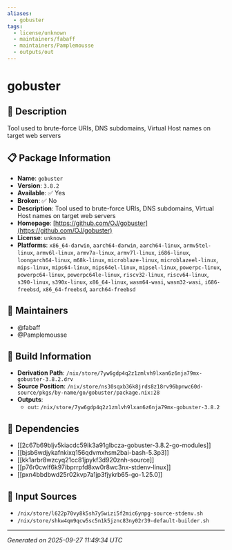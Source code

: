 ```yaml
---
aliases:
  - gobuster
tags:
  - license/unknown
  - maintainers/fabaff
  - maintainers/Pamplemousse
  - outputs/out
---
```


# gobuster

## 📝 Description

Tool used to brute-force URIs, DNS subdomains, Virtual Host names on target web servers

## 📋 Package Information

- **Name**: `gobuster`
- **Version**: `3.8.2`
- **Available**: ✅ Yes
- **Broken**: ✅ No
- **Description**: Tool used to brute-force URIs, DNS subdomains, Virtual Host names on target web servers
- **Homepage**: [https://github.com/OJ/gobuster](https://github.com/OJ/gobuster)
- **License**: `unknown`
- **Platforms**: `x86_64-darwin`, `aarch64-darwin`, `aarch64-linux`, `armv5tel-linux`, `armv6l-linux`, `armv7a-linux`, `armv7l-linux`, `i686-linux`, `loongarch64-linux`, `m68k-linux`, `microblaze-linux`, `microblazeel-linux`, `mips-linux`, `mips64-linux`, `mips64el-linux`, `mipsel-linux`, `powerpc-linux`, `powerpc64-linux`, `powerpc64le-linux`, `riscv32-linux`, `riscv64-linux`, `s390-linux`, `s390x-linux`, `x86_64-linux`, `wasm64-wasi`, `wasm32-wasi`, `i686-freebsd`, `x86_64-freebsd`, `aarch64-freebsd`
## 👥 Maintainers

- @fabaff
- @Pamplemousse


## 🔧 Build Information

- **Derivation Path**: `/nix/store/7yw6gdp4q2z1zmlvh9lxan6z6nja79mx-gobuster-3.8.2.drv`
- **Source Position**: `/nix/store/ns30sqxb36k8jrds8z18rv96bpnwc60d-source/pkgs/by-name/go/gobuster/package.nix:28`
- **Outputs**:
  - `out`:  `/nix/store/7yw6gdp4q2z1zmlvh9lxan6z6nja79mx-gobuster-3.8.2`

## 🔗 Dependencies

- [[2c67b69bljv5kiacdc59ik3a91glbcza-gobuster-3.8.2-go-modules]]
- [[bjsb6wdjykafnkixq156qdvmxhsm2bai-bash-5.3p3]]
- [[kk1arbr8wzcyq21cc81jpykf3d920znh-source]]
- [[p76r0cwlf6k97ibprrpfd8xw0r8wc3nx-stdenv-linux]]
- [[pxn4bbdbwd25r02kvp7a1jp3fjykrb65-go-1.25.0]]

## 📁 Input Sources

- `/nix/store/l622p70vy8k5sh7y5wizi5f2mic6ynpg-source-stdenv.sh`
- `/nix/store/shkw4qm9qcw5sc5n1k5jznc83ny02r39-default-builder.sh`

---
*Generated on 2025-09-27 11:49:34 UTC*
